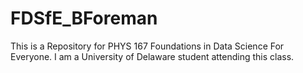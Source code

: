 # FDSfE_BForeman
This is a Repository for PHYS 167 Foundations in Data Science For Everyone. I am a University of Delaware student attending this class.
